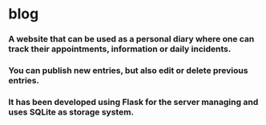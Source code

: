# blog

### A website that can be used as a personal diary where one can track their appointments, information or daily incidents.
### You can publish new entries, but also edit or delete previous entries.
### It has been developed using Flask for the server managing and uses SQLite as storage system.
